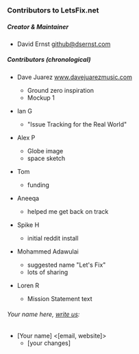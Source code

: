 ### Contributors to LetsFix.net

##### Creator & Maintainer

* David Ernst <github@dsernst.com>


##### Contributors (chronological)

* Dave Juarez www.davejuarezmusic.com
  * Ground zero inspiration
  * Mockup 1

* Ian G
  * "Issue Tracking for the Real World"

* Alex P
  * Globe image
  * space sketch

* Tom
  * funding

* Aneeqa
  * helped me get back on track

* Spike H
  * initial reddit install

* Mohammed Adawulai
  * suggested name "Let's Fix"
  * lots of sharing

* Loren R
  * Mission Statement text

###### Your name here, [write us](mailto:update-contibutors@letsfix.net):

* [Your name] <[email, website]>
  * [your changes]
